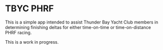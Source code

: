 # TBYC PHRF

This is a simple app intended to assist Thunder Bay Yacht Club members in determining finishing deltas for either time-on-time or time-on-distance PHRF racing.

This is a work in progress.